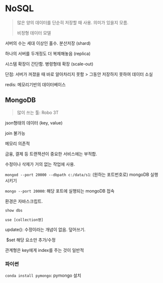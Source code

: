 # NoSQL

>많은 양의 데이터를 단순히 저장할 때 사용. 의미가 있을지 모름.
>
>비정형 데이터 모델



서버의 수는 세대 이상인 홀수. 분산저장 (shard)

하나의 서버를 두개정도 더 복제해놓음 (replica)

시스템 확장이 간단함. 병령형태 확장 (scale-out)

단점: 서버가 꺼졌을 때 바로 알아차리지 못함 > 그동안 저장하지 못하여 데이터 소실



redis: 메모리기반의 데이터베이스





## MongoDB

> 많이 쓰는 툴: Robo 3T

json형태의 데이터 (key, value)

join 불가능

메모리 의존적

금융, 결제 등 트랜잭션이 중요한 서비스에는 부적합.

수정이나 삭제가 거의 없는 작업에 사용.



`mongod --port 20000 --dbpath c:/data/s1`: (원하는 포트번호로) mongoDB 실행시키기

`mongo --port 20000`: 해당 포트에 실행되는 mongoDB 접속



환경은 자바스크립트.

`show dbs`

`use [collection명]`



update(): 수정이라는 개념이 없음. 덮어쓰기.

​	$set 해당 요소만 추가/수정



관계형은 key에게 index를 주는 것이 일반적



### 파이썬

`conda install pymongo`: pymongo 설치